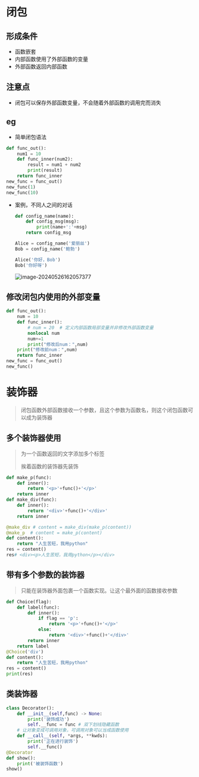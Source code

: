 # 闭包

## 形成条件

* 函数嵌套
* 内部函数使用了外部函数的变量
* 外部函数返回内部函数

## 注意点

* 闭包可以保存外部函数变量，不会随着外部函数的调用完而消失

## eg

* 简单闭包语法

```python
def func_out():
    num1 = 10
    def func_inner(num2):
        result = num1 + num2
        print(result)
    return func_inner
new_func = func_out()
new_func(1)
new_func(10)
```

* 案例，不同人之间的对话

  ```python
  def config_name(name):
      def config_msg(msg):
          print(name+':'+msg)
      return config_msg
  
  Alice = config_name('爱丽丝')
  Bob = config_name('鲍勃')
  
  Alice('你好，Bob')
  Bob('你好呀')
  ```

  

  ![image-20240526162057377](C:\Users\jiuwen11\AppData\Roaming\Typora\typora-user-images\image-20240526162057377.png)

## 修改闭包内使用的外部变量

```python
def func_out():
    num = 10
    def func_inner():
        # num = 20  # 定义内部函数局部变量并非修改外部函数变量
        nonlocal num
        num+=1
        print("修改后num：",num)
    print("修改前num：",num)
    return func_inner
new_func = func_out()
new_func()
```



# 装饰器

> 闭包函数外部函数接收一个参数，且这个参数为函数名，则这个闭包函数可以成为装饰器

## 多个装饰器使用

> 为一个函数返回的文字添加多个标签
>
> 挨着函数的装饰器先装饰

```python
def make_p(func):
    def inner():
        return '<p>'+func()+'</p>'
    return inner
def make_div(func):
    def inner():
        return '<div>'+func()+'</div>'
    return inner

@make_div # content = make_div(make_p(content))
@make_p  # content = make_p(content)
def content():
    return "人生苦短，我用python"
res = content()
res# <div><p>人生苦短，我用python</p></div>
```

## 带有多个参数的装饰器

> 只能在装饰器外面包裹一个函数实现。让这个最外面的函数接收参数

```python
def Choice(flag):
    def label(func):
        def inner():
            if flag == 'p':
                return '<p>'+func()+'</p>'
            else:
                return '<div>'+func()+'</div>'
        return inner
    return label
@Choice('div')
def content():
    return "人生苦短，我用python"
res = content()
print(res)
```

## 类装饰器

```python
class Decorator():
    def __init__(self,func) -> None:
        print('装饰成功')
        self.__func = func # 双下划线隐藏函数
    # 让对象变成可调用对象，可调用对象可以当成函数使用
    def __call__(self, *args, **kwds):
        print('正在进行装饰')
        self.__func()
@Decorator
def show():
    print('被装饰函数')
show()
```

